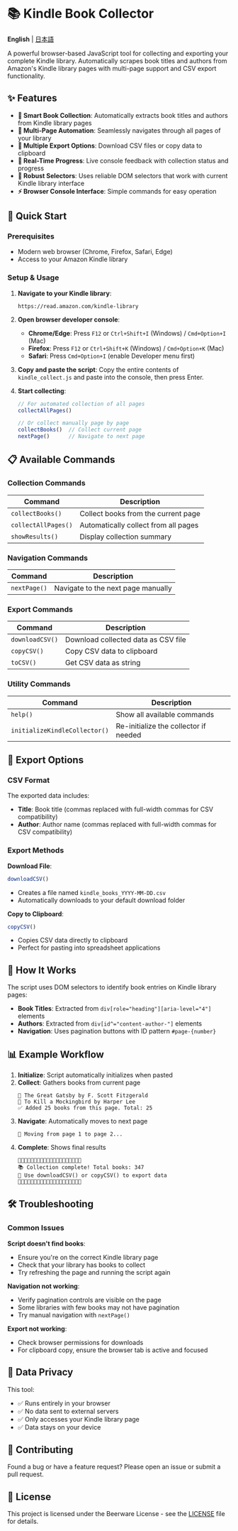 # 📚 Kindle Book Collector

**English** | [日本語](README_ja.md)

A powerful browser-based JavaScript tool for collecting and exporting your complete Kindle library. Automatically scrapes book titles and authors from Amazon's Kindle library pages with multi-page support and CSV export functionality.

## ✨ Features

- **📖 Smart Book Collection**: Automatically extracts book titles and authors from Kindle library pages
- **🤖 Multi-Page Automation**: Seamlessly navigates through all pages of your library
- **💾 Multiple Export Options**: Download CSV files or copy data to clipboard
- **🔄 Real-Time Progress**: Live console feedback with collection status and progress
- **🎯 Robust Selectors**: Uses reliable DOM selectors that work with current Kindle library interface
- **⚡ Browser Console Interface**: Simple commands for easy operation

## 🚀 Quick Start

### Prerequisites

- Modern web browser (Chrome, Firefox, Safari, Edge)
- Access to your Amazon Kindle library

### Setup & Usage

1. **Navigate to your Kindle library**:
   ```
   https://read.amazon.com/kindle-library
   ```

2. **Open browser developer console**:
   - **Chrome/Edge**: Press `F12` or `Ctrl+Shift+I` (Windows) / `Cmd+Option+I` (Mac)
   - **Firefox**: Press `F12` or `Ctrl+Shift+K` (Windows) / `Cmd+Option+K` (Mac)
   - **Safari**: Press `Cmd+Option+I` (enable Developer menu first)

3. **Copy and paste the script**:
   Copy the entire contents of `kindle_collect.js` and paste into the console, then press Enter.

4. **Start collecting**:
   ```javascript
   // For automated collection of all pages
   collectAllPages()
   
   // Or collect manually page by page
   collectBooks()  // Collect current page
   nextPage()      // Navigate to next page
   ```

## 📋 Available Commands

### Collection Commands

| Command | Description |
|---------|-------------|
| `collectBooks()` | Collect books from the current page |
| `collectAllPages()` | Automatically collect from all pages |
| `showResults()` | Display collection summary |

### Navigation Commands

| Command | Description |
|---------|-------------|
| `nextPage()` | Navigate to the next page manually |

### Export Commands

| Command | Description |
|---------|-------------|
| `downloadCSV()` | Download collected data as CSV file |
| `copyCSV()` | Copy CSV data to clipboard |
| `toCSV()` | Get CSV data as string |

### Utility Commands

| Command | Description |
|---------|-------------|
| `help()` | Show all available commands |
| `initializeKindleCollector()` | Re-initialize the collector if needed |

## 💾 Export Options

### CSV Format

The exported data includes:

- **Title**: Book title (commas replaced with full-width commas for CSV compatibility)
- **Author**: Author name (commas replaced with full-width commas for CSV compatibility)

### Export Methods

**Download File**:
```javascript
downloadCSV()
```

- Creates a file named `kindle_books_YYYY-MM-DD.csv`
- Automatically downloads to your default download folder

**Copy to Clipboard**:
```javascript
copyCSV()
```

- Copies CSV data directly to clipboard
- Perfect for pasting into spreadsheet applications

## 🔧 How It Works

The script uses DOM selectors to identify book entries on Kindle library pages:

- **Book Titles**: Extracted from `div[role="heading"][aria-level="4"]` elements
- **Authors**: Extracted from `div[id^="content-author-"]` elements
- **Navigation**: Uses pagination buttons with ID pattern `#page-{number}`

## 📊 Example Workflow

1. **Initialize**: Script automatically initializes when pasted
2. **Collect**: Gathers books from current page
   ```
   📖 The Great Gatsby by F. Scott Fitzgerald
   📖 To Kill a Mockingbird by Harper Lee
   ✅ Added 25 books from this page. Total: 25
   ```
3. **Navigate**: Automatically moves to next page
   ```
   🔄 Moving from page 1 to page 2...
   ```
4. **Complete**: Shows final results
   ```
   🎉🎉🎉🎉🎉🎉🎉🎉🎉🎉🎉🎉🎉🎉🎉🎉🎉🎉🎉🎉
   📚 Collection complete! Total books: 347
   💾 Use downloadCSV() or copyCSV() to export data
   🎉🎉🎉🎉🎉🎉🎉🎉🎉🎉🎉🎉🎉🎉🎉🎉🎉🎉🎉🎉
   ```

## 🛠️ Troubleshooting

### Common Issues

**Script doesn't find books**:

- Ensure you're on the correct Kindle library page
- Check that your library has books to collect
- Try refreshing the page and running the script again

**Navigation not working**:

- Verify pagination controls are visible on the page
- Some libraries with few books may not have pagination
- Try manual navigation with `nextPage()`

**Export not working**:

- Check browser permissions for downloads
- For clipboard copy, ensure the browser tab is active and focused

## 📝 Data Privacy

This tool:

- ✅ Runs entirely in your browser
- ✅ No data sent to external servers
- ✅ Only accesses your Kindle library page
- ✅ Data stays on your device

## 🤝 Contributing

Found a bug or have a feature request? Please open an issue or submit a pull request.

## 📄 License

This project is licensed under the Beerware License - see the [LICENSE](LICENSE) file for details.
